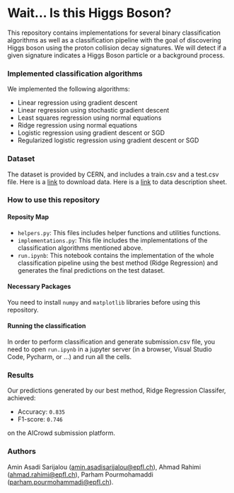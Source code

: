 # Wait... Is this Higgs Boson?

This repository contains implementations for several binary classification
algorithms as well as a classification pipeline with the goal of
discovering Higgs boson using the proton collision decay signatures.
We will detect if a given signature indicates a Higgs Boson particle or a
background process.

### Implemented classification algorithms

We implemented the following algorithms:
- Linear regression using gradient descent
- Linear regression using stochastic gradient descent
- Least squares regression using normal equations
- Ridge regression using normal equations
- Logistic regression using gradient descent or SGD
- Regularized logistic regression using gradient descent or SGD

### Dataset

The dataset is provided by CERN, and includes a train.csv and a test.csv file.
Here is a [link](https://www.aicrowd.com/challenges/epfl-machine-learning-higgs/dataset_files?unique_download_uri=172473&challenge_id=66) to download data.
Here is a [link](https://higgsml.lal.in2p3.fr/files/2014/04/documentation_v1.8.pdf) to data description sheet.

### How to use this repository

#### Reposity Map
- `helpers.py`: This files includes helper functions and utilities functions.
- `implementations.py`: This file includes the implementations 
of the classification algorithms
mentioned above.
- `run.ipynb`: This notebook contains the implementation of the whole 
classification pipeline using the best method (Ridge Regression) and generates the final predictions
on the test dataset.

#### Necessary Packages
You need to install `numpy` and `matplotlib` libraries before using this repository.

#### Running the classification
In order to perform classification and generate submission.csv
file, you need to open `run.ipynb` in a jupyter server (in
a browser, Visual Studio Code, Pycharm, or ...) and run all the cells.


### Results
Our predictions generated by our best method, Ridge Regression Classifer, achieved:
- Accuracy: `0.835`
- F1-score: `0.746`

on the AICrowd submission platform.

### Authors
Amin Asadi Sarijalou ([amin.asadisarijalou@epfl.ch](amin.asadisarijalou@epfl.ch)),
Ahmad Rahimi ([ahmad.rahimi@epfl.ch](ahmad.rahimi@epfl.ch)),
Parham Pourmohamaddi ([parham.pourmohammadi@epfl.ch](parham.pourmohammadi@epfl.ch])).